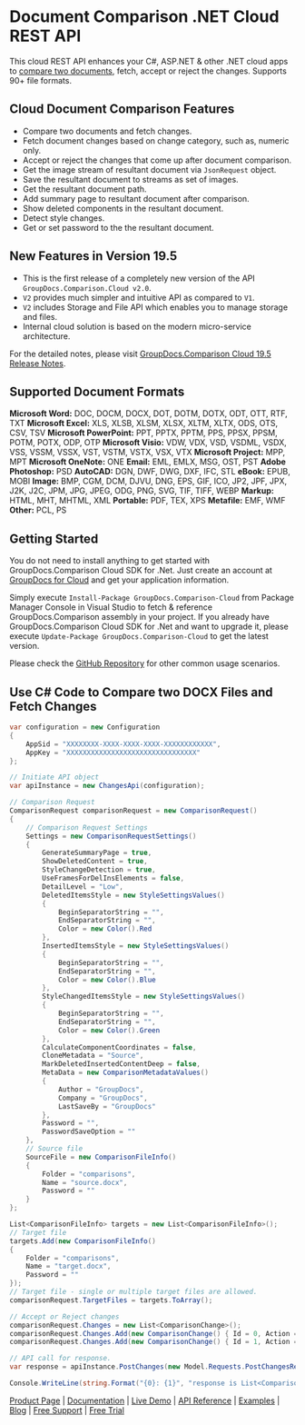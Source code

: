# Document Comparison .NET Cloud REST API

This cloud REST API enhances your C#, ASP.NET & other .NET cloud apps to [compare two documents](https://products.groupdocs.cloud/comparison/net), fetch, accept or reject the changes. Supports 90+ file formats.

## Cloud Document Comparison Features

- Compare two documents and fetch changes.
- Fetch document changes based on change category, such as, numeric only.
- Accept or reject the changes that come up after document comparison.
- Get the image stream of resultant document via `JsonRequest` object.
- Save the resultant document to streams as set of images.
- Get the resultant document path.
- Add summary page to resultant document after comparison.
- Show deleted components in the resultant document.
- Detect style changes.
- Get or set password to the the resultant document.

## New Features in Version 19.5

- This is the first release of a completely new version of the API `GroupDocs.Comparison.Cloud v2.0`.
- `V2` provides much simpler and intuitive API as compared to `V1`.
- `V2` includes Storage and File API which enables you to manage storage and files.
- Internal cloud solution is based on the modern micro-service architecture.

For the detailed notes, please visit [GroupDocs.Comparison Cloud 19.5 Release Notes](https://wiki.groupdocs.cloud/comparisoncloud/release-notes/2019/groupdocs-comparison-cloud-19-5-release-notes/).

## Supported Document Formats

**Microsoft Word:** DOC, DOCM, DOCX, DOT, DOTM, DOTX, ODT, OTT, RTF, TXT
**Microsoft Excel:** XLS, XLSB, XLSM, XLSX, XLTM, XLTX, ODS, OTS, CSV, TSV
**Microsoft PowerPoint:** PPT, PPTX, PPTM, PPS, PPSX, PPSM, POTM, POTX, ODP, OTP
**Microsoft Visio:** VDW, VDX, VSD, VSDML, VSDX, VSS, VSSM, VSSX, VST, VSTM, VSTX, VSX, VTX
**Microsoft Project:** MPP, MPT
**Microsoft OneNote:** ONE
**Email:** EML, EMLX, MSG, OST, PST
**Adobe Photoshop:** PSD
**AutoCAD:** DGN, DWF, DWG, DXF, IFC, STL
**eBook:** EPUB, MOBI
**Image:** BMP, CGM, DCM, DJVU, DNG, EPS, GIF, ICO, JP2, JPF, JPX, J2K, J2C, JPM, JPG, JPEG, ODG, PNG, SVG, TIF, TIFF, WEBP
**Markup:** HTML, MHT, MHTML, XML
**Portable:** PDF, TEX, XPS
**Metafile:** EMF, WMF
**Other:** PCL, PS

## Getting Started

You do not need to install anything to get started with GroupDocs.Comparison Cloud SDK for .Net. Just create an account at [GroupDocs for Cloud](https://dashboard.groupdocs.cloud/#/apps) and get your application information.

Simply execute `Install-Package GroupDocs.Comparison-Cloud` from Package Manager Console in Visual Studio to fetch & reference GroupDocs.Comparison assembly in your project. If you already have GroupDocs.Comparison Cloud SDK for .Net and want to upgrade it, please execute `Update-Package GroupDocs.Comparison-Cloud` to get the latest version.

Please check the [GitHub Repository](https://github.com/groupdocs-comparison-cloud/groupdocs-comparison-cloud-dotnet) for other common usage scenarios.

## Use C# Code to Compare two DOCX Files and Fetch Changes

```csharp
var configuration = new Configuration
{
    AppSid = "XXXXXXXX-XXXX-XXXX-XXXX-XXXXXXXXXXXX",
    AppKey = "XXXXXXXXXXXXXXXXXXXXXXXXXXXXXXXX"
};

// Initiate API object
var apiInstance = new ChangesApi(configuration);

// Comparison Request
ComparisonRequest comparisonRequest = new ComparisonRequest()
{
    // Comparison Request Settings
    Settings = new ComparisonRequestSettings()
    {
        GenerateSummaryPage = true,
        ShowDeletedContent = true,
        StyleChangeDetection = true,
        UseFramesForDelInsElements = false,
        DetailLevel = "Low",
        DeletedItemsStyle = new StyleSettingsValues()
        {
            BeginSeparatorString = "",
            EndSeparatorString = "",
            Color = new Color().Red
        },
        InsertedItemsStyle = new StyleSettingsValues()
        {
            BeginSeparatorString = "",
            EndSeparatorString = "",
            Color = new Color().Blue
        },
        StyleChangedItemsStyle = new StyleSettingsValues()
        {
            BeginSeparatorString = "",
            EndSeparatorString = "",
            Color = new Color().Green
        },
        CalculateComponentCoordinates = false,
        CloneMetadata = "Source",
        MarkDeletedInsertedContentDeep = false,
        MetaData = new ComparisonMetadataValues()
        {
            Author = "GroupDocs",
            Company = "GroupDocs",
            LastSaveBy = "GroupDocs"
        },
        Password = "",
        PasswordSaveOption = ""
    },
    // Source file
    SourceFile = new ComparisonFileInfo()
    {
        Folder = "comparisons",
        Name = "source.docx",
        Password = ""
    }
};

List<ComparisonFileInfo> targets = new List<ComparisonFileInfo>();
// Target file
targets.Add(new ComparisonFileInfo()
{
    Folder = "comparisons",
    Name = "target.docx",
    Password = ""
});
// Target file - single or multiple target files are allowed.
comparisonRequest.TargetFiles = targets.ToArray();

// Accept or Reject changes
comparisonRequest.Changes = new List<ComparisonChange>();
comparisonRequest.Changes.Add(new ComparisonChange() { Id = 0, Action = "Accept" });
comparisonRequest.Changes.Add(new ComparisonChange() { Id = 1, Action = "Reject" });

// API call for response.
var response = apiInstance.PostChanges(new Model.Requests.PostChangesRequest() { Request = comparisonRequest });

Console.WriteLine(string.Format("{0}: {1}", "response is List<ComparisonChange>", response.Count.ToString()));
```

[Product Page](https://products.groupdocs.cloud/comparison/net) | [Documentation](https://wiki.groupdocs.cloud/comparisoncloud/) | [Live Demo](https://products.groupdocs.app/comparison/family) | [API Reference](https://apireference.groupdocs.cloud/comparison/) | [Examples](https://github.com/groupdocs-comparison-cloud/groupdocs-comparison-cloud-dotnet) | [Blog](https://blog.groupdocs.cloud/category/comparison/) | [Free Support](https://forum.groupdocs.cloud/c/comparison) | [Free Trial](https://dashboard.groupdocs.cloud/#/apps)
